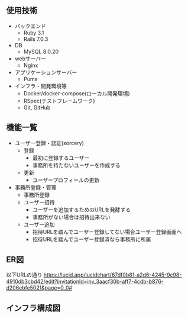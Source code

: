 ## 使用技術
- バックエンド
  - Ruby 3.1
  - Rails 7.0.3<br>
- DB
  - MySQL 8.0.20<br>
- webサーバー
  - Nginx<br>
- アプリケーションサーバー
  - Puma<br>
- インフラ・開発環境等
  <!-- - AWS（VPC, ECS, ECR, RDS, S3, Route 53, ALB, ACM） -->
  - Docker/docker-compose(ローカル開発環境)
  <!-- - CircleCI(自動ビルド、自動テスト、自動デプロイ) -->
  - RSpec(テストフレームワーク)
  <!-- - rubocop(静的コード解析ツール)
  - brakeman(静的解析脆弱性診断) -->
  - Git, GitHub

## 機能一覧
- ユーザー登録・認証(sorcery)
  - 登録
    - 最初に登録するユーザー
    - 事務所を持たないユーザーを作成する
  - 更新
    - ユーザープロフィールの更新
- 事務所登録・管理
  - 事務所登録
  - ユーザー招待
    - ユーザーを追加するためのURLを発酵する
    - 事務所がない場合は招待出来ない
  - ユーザー追加
    - 招待URLを踏んでユーザー登録してない場合ユーザー登録画面へ
    - 招待URLを踏んでユーザー登録済なら事務所に所属

## ER図
以下URLの通り
https://lucid.app/lucidchart/67df0b81-a2d6-4245-9c98-4910db3cbd42/edit?invitationId=inv_3aacf30b-aff7-4cdb-b876-d206ebfe502f&page=0_0#

## インフラ構成図